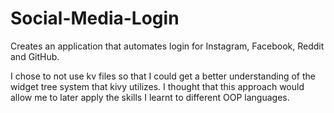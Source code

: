# Social-Media-Login
Creates an application that automates login for Instagram, Facebook, Reddit and GitHub.

I chose to not use kv files so that I could get a better understanding of the widget tree system that kivy utilizes. I thought that this approach would allow me to later apply the skills I learnt to different OOP languages.
